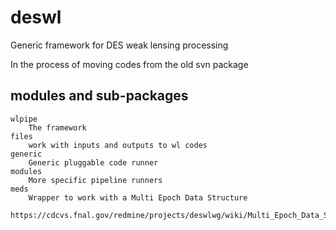 deswl
=====

Generic framework for DES weak lensing processing

In the process of moving codes from the old svn package

modules and sub-packages
------------------------

    wlpipe
        The framework
    files
        work with inputs and outputs to wl codes
    generic
        Generic pluggable code runner
    modules
        More specific pipeline runners
    meds
        Wrapper to work with a Multi Epoch Data Structure
        https://cdcvs.fnal.gov/redmine/projects/deswlwg/wiki/Multi_Epoch_Data_Structure

